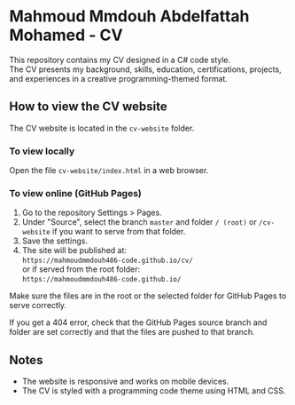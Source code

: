 # Mahmoud Mmdouh Abdelfattah Mohamed - CV

This repository contains my CV designed in a C# code style.  
The CV presents my background, skills, education, certifications, projects, and experiences in a creative programming-themed format.

## How to view the CV website

The CV website is located in the `cv-website` folder.

### To view locally

Open the file `cv-website/index.html` in a web browser.

### To view online (GitHub Pages)

1. Go to the repository Settings > Pages.
2. Under "Source", select the branch `master` and folder `/ (root)` or `/cv-website` if you want to serve from that folder.
3. Save the settings.
4. The site will be published at:  
   `https://mahmoudmmdouh486-code.github.io/cv/`  
   or if served from the root folder:  
   `https://mahmoudmmdouh486-code.github.io/`

Make sure the files are in the root or the selected folder for GitHub Pages to serve correctly.

If you get a 404 error, check that the GitHub Pages source branch and folder are set correctly and that the files are pushed to that branch.

## Notes

- The website is responsive and works on mobile devices.
- The CV is styled with a programming code theme using HTML and CSS.

